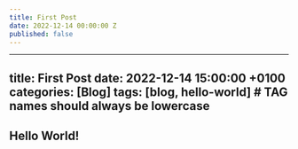 ```yaml
---
title: First Post
date: 2022-12-14 00:00:00 Z
published: false
---
```


---
title: First Post
date: 2022-12-14 15:00:00 +0100
categories: [Blog]
tags: [blog, hello-world]     # TAG names should always be lowercase
---

## Hello World!